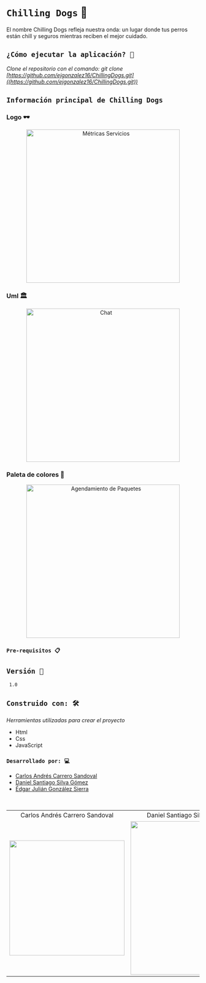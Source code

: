 # `Chilling Dogs` :dog:

El nombre Chilling Dogs refleja nuestra onda: un lugar donde tus perros están chill y seguros mientras reciben el mejor cuidado.


## `¿Cómo ejecutar la aplicación? 🚀`

_Clone el repositorio con el comando: git clone [https://github.com/ejgonzalez16/ChillingDogs.git]((https://github.com/ejgonzalez16/ChillingDogs.git))_

## `Información principal de Chilling Dogs`
### Logo 🕶️

<p align="center">
  <img src="https://github.com/user-attachments/assets/beacddf5-d884-49ea-b27b-eb1f420532c1" alt="Métricas Servicios" width="400">
</p>

### Uml 🏛

<p align = "center">
 <img src = "https://github.com/user-attachments/assets/b98771c8-6b6a-458a-825f-549d2cf5628c" alt = "Chat" width = "400">
</p>


### Paleta de colores 🎨

<p align = "center">
 <img src = "https://github.com/user-attachments/assets/e828b23d-b038-43c2-adf9-522398e225e4" alt = "Agendamiento de Paquetes" width = "400">
</p>

### `Pre-requisitos 📋`

## `Versión 📌`

```
 1.0
```

## `Construido con: 🛠️` 

_Herramientas utilizadas para crear el proyecto_


* Html
* Css
* JavaScript

### `Desarrollado por: 💻`

* [Carlos Andrés Carrero Sandoval](https://github.com/sharly-dev)
* [Daniel Santiago Silva Gómez](https://github.com/DFallenKnight)
* [Édgar Julián González Sierra](https://github.com/ejgonzalez16)

<table align="center">
  <tr>
    <td align="center">Carlos Andrés Carrero Sandoval</td>
    <td align="center">Daniel Santiago Silva Gómez</td>
    <td align="center">Édgar Julián González Sierra</td>
  </tr>
  <tr>
    <td align="center">
      <img src="https://avatars.githubusercontent.com/u/155045111?v=4" width="300">
    </td>
    <td align="center">
      <img src="https://avatars.githubusercontent.com/u/168678995?v=4" width="300" height="400">
    </td>
    <td align="center">
      <img src="https://github.com/user-attachments/assets/7267752a-fdce-4376-b8f4-43285c0cfd89" width="300" height="200">
    </td>
  </tr>
</table>

